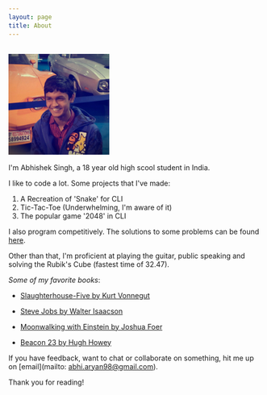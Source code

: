 ```yaml
---
layout: page
title: About
---
```

<br/>
<img src="/assets/profile.jpg" alt="me" style="width: 200px;"/>

I'm Abhishek Singh, a 18 year old high scool student in India.

I like to code a lot. Some projects that I've made:

1. A Recreation of 'Snake' for CLI
2. Tic-Tac-Toe (Underwhelming, I'm aware of it)
3. The popular game '2048' in CLI

I also program competitively. The solutions to some problems can be found [here](https://github.com/databhishek/competitive).

Other than that, I'm proficient at playing the guitar, public speaking and solving the Rubik's Cube (fastest time of 32.47).

_Some of my favorite books_:

* [Slaughterhouse-Five by Kurt Vonnegut](https://www.amazon.com/Slaughterhouse-Five-Novel-Modern-Library-Novels-ebook/dp/B000SEGHT6)

* [Steve Jobs by Walter Isaacson](https://www.amazon.com/Steve-Jobs-Walter-Isaacson/dp/1442394935)

* [Moonwalking with Einstein by Joshua Foer](https://www.amazon.com/Moonwalking-Einstein-Science-Remembering-Everything/dp/0143120530)

* [Beacon 23 by Hugh Howey](https://www.amazon.com/Beacon-23-Complete-Hugh-Howey-ebook/dp/B0151HYRCS)

If you have feedback, want to chat or collaborate on something, hit me up on [email](mailto: abhi.aryan98@gmail.com).

Thank you for reading!

